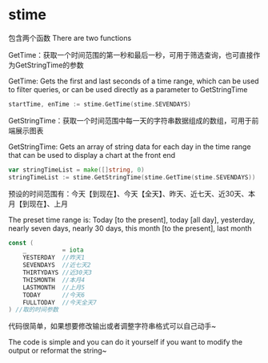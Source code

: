 # stime
包含两个函数
There are two functions

GetTime：获取一个时间范围的第一秒和最后一秒，可用于筛选查询，也可直接作为GetStringTime的参数

GetTime: Gets the first and last seconds of a time range, which can be used to filter queries, or can be used directly as a parameter to GetStringTime

```go
startTime, enTime := stime.GetTime(stime.SEVENDAYS)
```

GetStringTime：获取一个时间范围中每一天的字符串数据组成的数组，可用于前端展示图表

GetStringTime: Gets an array of string data for each day in the time range that can be used to display a chart at the front end

```go
var stringTimeList = make([]string, 0)
stringTimeList := stime.GetStringTime(stime.GetTime(stime.SEVENDAYS))
```

预设的时间范围有：今天【到现在】、今天【全天】、昨天、近七天、近30天、本月【到现在】、上月

The preset time range is: Today [to the present], today [all day], yesterday, nearly seven days, nearly 30 days, this month [to the present], last month

```go
const (
	_          = iota
	YESTERDAY  //昨天1
	SEVENDAYS  //近七天2
	THIRTYDAYS //近30天3
	THISMONTH  //本月4
	LASTMONTH  //上月5
	TODAY      //今天6
	FULLTODAY  //今天全天7
) //取的时间参数
```

代码很简单，如果想要修改输出或者调整字符串格式可以自己动手~

The code is simple and you can do it yourself if you want to modify the output or reformat the string~
